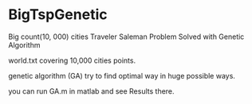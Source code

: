 # BigTspGenetic
Big count(10, 000) cities Traveler Saleman Problem Solved with Genetic Algorithm

world.txt covering 10,000 cities points.

genetic algorithm (GA) try to find optimal way in huge possible ways.

you can run GA.m in matlab and see Results there.

